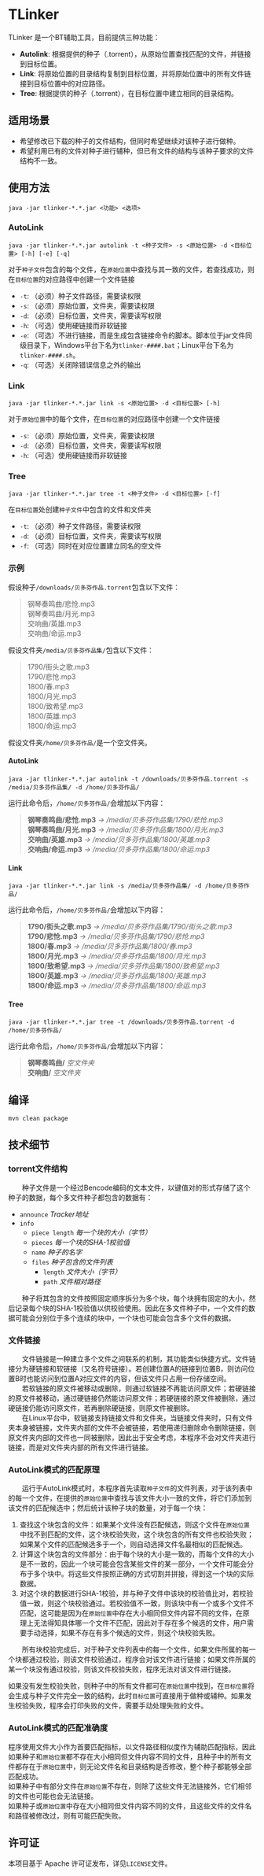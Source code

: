 # TLinker
TLinker 是一个BT辅助工具，目前提供三种功能：
- **Autolink**: 根据提供的种子（.torrent），从原始位置查找匹配的文件，并链接到目标位置。
- **Link**: 将原始位置的目录结构复制到目标位置，并将原始位置中的所有文件链接到目标位置中的对应路径。
- **Tree**: 根据提供的种子（.torrent），在目标位置中建立相同的目录结构。

## 适用场景
- 希望修改已下载的种子的文件结构，但同时希望继续对该种子进行做种。
- 希望利用已有的文件对种子进行辅种，但已有文件的结构与该种子要求的文件结构不一致。

## 使用方法
```shell
java -jar tlinker-*.*.jar <功能> <选项>
```

### AutoLink
```shell
java -jar tlinker-*.*.jar autolink -t <种子文件> -s <原始位置> -d <目标位置> [-h] [-e] [-q]
```
对于`种子文件`包含的每个文件，在`原始位置`中查找与其一致的文件，若查找成功，则在`目标位置`的对应路径中创建一个文件链接

- `-t`: （必须）种子文件路径，需要读权限
- `-s`: （必须）原始位置，文件夹，需要读权限
- `-d`: （必须）目标位置，文件夹，需要读写权限
- `-h`: （可选）使用硬链接而非软链接
- `-e`: （可选）不进行链接，而是生成包含链接命令的脚本。脚本位于jar文件同级目录下，Windows平台下名为`tlinker-####.bat`；Linux平台下名为`tlinker-####.sh`。
- `-q`: （可选）关闭除错误信息之外的输出

### Link
```shell
java -jar tlinker-*.*.jar link -s <原始位置> -d <目标位置> [-h]
```
对于`原始位置`中的每个文件，在`目标位置`的对应路径中创建一个文件链接

- `-s`: （必须）原始位置，文件夹，需要读权限
- `-d`: （必须）目标位置，文件夹，需要读写权限
- `-h`: （可选）使用硬链接而非软链接

### Tree
```shell
java -jar tlinker-*.*.jar tree -t <种子文件> -d <目标位置> [-f]
```
在`目标位置`处创建`种子文件`中包含的文件和文件夹

- `-t`: （必须）种子文件路径，需要读权限
- `-d`: （必须）目标位置，文件夹，需要读写权限
- `-f`: （可选）同时在对应位置建立同名的空文件

### 示例

假设种子`/downloads/贝多芬作品.torrent`包含以下文件：
> 钢琴奏鸣曲/悲怆.mp3\
> 钢琴奏鸣曲/月光.mp3\
> 交响曲/英雄.mp3\
> 交响曲/命运.mp3

假设文件夹`/media/贝多芬作品集/`包含以下文件：
> 1790/街头之歌.mp3\
> 1790/悲怆.mp3\
> 1800/春.mp3\
> 1800/月光.mp3\
> 1800/致希望.mp3\
> 1800/英雄.mp3\
> 1800/命运.mp3

假设文件夹`/home/贝多芬作品/`是一个空文件夹。

#### AutoLink

```shell
java -jar tlinker-*.*.jar autolink -t /downloads/贝多芬作品.torrent -s /media/贝多芬作品集/ -d /home/贝多芬作品/
```

运行此命令后，`/home/贝多芬作品/`会增加以下内容：
> **钢琴奏鸣曲/悲怆.mp3** *-> /media/贝多芬作品集/1790/悲怆.mp3*\
> **钢琴奏鸣曲/月光.mp3** *-> /media/贝多芬作品集/1800/月光.mp3*\
> **交响曲/英雄.mp3** *-> /media/贝多芬作品集/1800/英雄.mp3*\
> **交响曲/命运.mp3** *-> /media/贝多芬作品集/1800/命运.mp3*

#### Link
```shell
java -jar tlinker-*.*.jar link -s /media/贝多芬作品集/ -d /home/贝多芬作品/
```

运行此命令后，`/home/贝多芬作品/`会增加以下内容：
> **1790/街头之歌.mp3** *-> /media/贝多芬作品集/1790/街头之歌.mp3*\
> **1790/悲怆.mp3** *-> /media/贝多芬作品集/1790/悲怆.mp3*\
> **1800/春.mp3** *-> /media/贝多芬作品集/1800/春.mp3*\
> **1800/月光.mp3** *-> /media/贝多芬作品集/1800/月光.mp3*\
> **1800/致希望.mp3** *-> /media/贝多芬作品集/1800/致希望.mp3*\
> **1800/英雄.mp3** *-> /media/贝多芬作品集/1800/英雄.mp3*\
> **1800/命运.mp3** *-> /media/贝多芬作品集/1800/命运.mp3*

#### Tree
```shell
java -jar tlinker-*.*.jar tree -t /downloads/贝多芬作品.torrent -d /home/贝多芬作品/
```
运行此命令后，`/home/贝多芬作品/`会增加以下内容：
> **钢琴奏鸣曲/** *空文件夹*\
> **交响曲/** *空文件夹*

## 编译
```shell
mvn clean package
```

## 技术细节

### torrent文件结构
&emsp;&emsp;种子文件是一个经过Bencode编码的文本文件，以键值对的形式存储了这个种子的数据，每个多文件种子都包含的数据有：
- `announce` *Tracker地址*
- `info`
    - `piece length` *每一个块的大小（字节）*
    - `pieces` *每一个块的SHA-1校验值*
    - `name` *种子的名字*
    - `files` *种子包含的文件列表*
        - `length` *文件大小（字节）*
        - `path` *文件相对路径*

&emsp;&emsp;种子将其包含的文件按照固定顺序拆分为多个块，每个块拥有固定的大小，然后记录每个块的SHA-1校验值以供校验使用。因此在多文件种子中，一个文件的数据可能会分别位于多个连续的块中，一个块也可能会包含多个文件的数据。


### 文件链接
&emsp;&emsp;文件链接是一种建立多个文件之间联系的机制，其功能类似快捷方式。文件链接分为硬链接和软链接（又名符号链接）。若创建位置A的链接到位置B，则访问位置B时也能访问到位置A对应文件的内容，但该文件只占用一份存储空间。\
&emsp;&emsp;若软链接的原文件被移动或删除，则通过软链接不再能访问原文件；若硬链接的原文件被移动，通过硬链接仍然能访问原文件；若硬链接的原文件被删除，通过硬链接仍能访问原文件，若再删除硬链接，则原文件被删除。\
&emsp;&emsp;在Linux平台中，软链接支持链接文件和文件夹，当链接文件夹时，只有文件夹本身被链接，文件夹内部的文件不会被链接，若使用递归删除命令删除链接，则原文件夹内部的文件也一同被删除，因此出于安全考虑，本程序不会对文件夹进行链接，而是对文件夹内部的所有文件进行链接。

### AutoLink模式的匹配原理
&emsp;&emsp;运行于AutoLink模式时，本程序首先读取`种子文件`的文件列表，对于该列表中的每一个文件，在提供的`原始位置`中查找与该文件大小一致的文件，将它们添加到该文件的匹配候选中；然后统计该种子块的数量，对于每一个块：
1. 查找这个块包含的文件：如果某个文件没有匹配候选，则这个文件在`原始位置`中找不到匹配的文件，这个块校验失败，这个块包含的所有文件也校验失败；如果某个文件的匹配候选多于一个，则自动选择文件名最相似的匹配候选。
2. 计算这个块包含的文件部分：由于每个块的大小是一致的，而每个文件的大小是不一致的，因此一个块可能会包含某些文件的某一部分，一个文件可能会分布于多个块中。将这些文件按照正确的方式切割并拼接，得到这一个块的实际数据。
3. 对这个块的数据进行SHA-1校验，并与种子文件中该块的校验值比对，若校验值一致，则这个块校验通过。若校验值不一致，则该块中有一个或多个文件不匹配，这可能是因为在`原始位置`中存在大小相同但文件内容不同的文件，在原理上无法得知具体哪一个文件不匹配，因此对于存在多个候选的文件，用户需要手动选择，如果不存在有多个候选的文件，则这个块校验失败。

&emsp;&emsp;所有块校验完成后，对于种子文件列表中的每一个文件，如果文件所属的每一个块都通过校验，则该文件校验通过，程序会对该文件进行链接；如果文件所属的某一个块没有通过校验，则该文件校验失败，程序无法对该文件进行链接。

如果没有发生校验失败，则种子中的所有文件都可在`原始位置`中找到，在`目标位置`将会生成与种子文件完全一致的结构，此时`目标位置`可直接用于做种或辅种。如果发生校验失败，程序会打印失败的文件，需要手动处理失败的文件。

### AutoLink模式的匹配准确度

程序使用文件大小作为首要匹配指标，以文件路径相似度作为辅助匹配指标，因此如果种子和`原始位置`都不存在大小相同但文件内容不同的文件，且种子中的所有文件都存在于`原始位置`中，则无论文件名和目录结构是否修改，整个种子都能够全部匹配成功。\
如果种子中有部分文件在`原始位置`不存在，则除了这些文件无法链接外，它们相邻的文件也可能也会无法链接。\
如果种子或`原始位置`中存在大小相同但文件内容不同的文件，且这些文件的文件名和路径被修改过，则有可能匹配失败。

## 许可证
本项目基于 Apache 许可证发布，详见`LICENSE`文件。